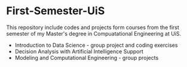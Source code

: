 # First-Semester-UiS
This repository include codes and projects form courses from the first semester of my Master's degree in Compuatational Engineering at UiS.
- Introduction to Data Science - group project and coding exercises
- Decision Analysis with Artificial Intelligence Support
- Modeling and Computational Engineering - group projects
